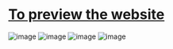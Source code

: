# [To preview the website](https//zol-shop-ecommerce.netlify.app)
![image](https://user-images.githubusercontent.com/97468955/202496544-eddf3370-3721-4170-b87e-e655be2a64b4.png)
![image](https://user-images.githubusercontent.com/97468955/202496605-c71aa586-1092-4b6c-84d6-9a4fe1899b1f.png)
![image](https://user-images.githubusercontent.com/97468955/202496624-7f1ce876-75aa-4747-a989-ba120b4aa630.png)
![image](https://user-images.githubusercontent.com/97468955/202496657-676594bc-2c01-4deb-9f86-bdf59e2be034.png)
